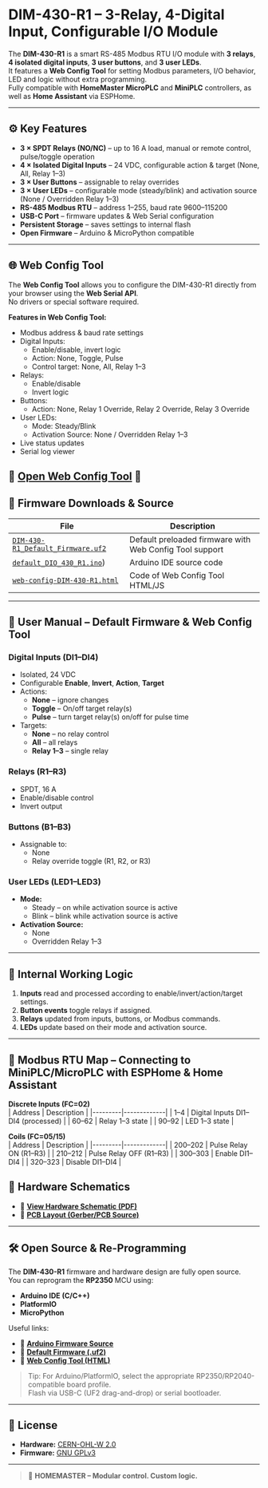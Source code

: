 # DIM-430-R1 – 3-Relay, 4-Digital Input, Configurable I/O Module

The **DIM-430-R1** is a smart RS-485 Modbus RTU I/O module with **3 relays**, **4 isolated digital inputs**, **3 user buttons**, and **3 user LEDs**.  
It features a **Web Config Tool** for setting Modbus parameters, I/O behavior, LED and logic without extra programming.  
Fully compatible with **HomeMaster MicroPLC** and **MiniPLC** controllers, as well as **Home Assistant** via ESPHome.

---

## ⚙️ Key Features

- **3 × SPDT Relays (NO/NC)** – up to 16 A load, manual or remote control, pulse/toggle operation
- **4 × Isolated Digital Inputs** – 24 VDC, configurable action & target (None, All, Relay 1–3)
- **3 × User Buttons** – assignable to relay overrides
- **3 × User LEDs** – configurable mode (steady/blink) and activation source (None / Overridden Relay 1–3)
- **RS-485 Modbus RTU** – address 1–255, baud rate 9600–115200
- **USB-C Port** – firmware updates & Web Serial configuration
- **Persistent Storage** – saves settings to internal flash
- **Open Firmware** – Arduino & MicroPython compatible

---

## 🌐 Web Config Tool

The **Web Config Tool** allows you to configure the DIM-430-R1 directly from your browser using the **Web Serial API**.  
No drivers or special software required.

**Features in Web Config Tool:**
- Modbus address & baud rate settings
- Digital Inputs:
  - Enable/disable, invert logic
  - Action: None, Toggle, Pulse
  - Control target: None, All, Relay 1–3
- Relays:
  - Enable/disable
  - Invert logic
- Buttons:
  - Action: None, Relay 1 Override, Relay 2 Override, Relay 3 Override
- User LEDs:
  - Mode: Steady/Blink
  - Activation Source: None / Overridden Relay 1–3
- Live status updates
- Serial log viewer

📎 **[Open Web Config Tool](https://www.home-master.eu/configtool-dio-430-r1)**
📎
---

## 💾 Firmware Downloads & Source

| File | Description |
|------|-------------|
| [`DIM-430-R1_Default_Firmware.uf2`](./firmware/DIM-430-R1_Default_Firmware.uf2) | Default preloaded firmware with Web Config Tool support |
| [`default_DIO_430_R1.ino`](https://github.com/isystemsautomation/HOMEMASTER/blob/main/DIO-430-R1/Firmware/sketch_DIO-430_R1/default_DIO_430_R1/default_DIO_430_R1.ino)) | Arduino IDE source code |
| [`web-config-DIM-430-R1.html`](DIO-430-R1/Firmware/ConfigToolPage.html) | Code of Web Config Tool HTML/JS |

---

## 📖 User Manual – Default Firmware & Web Config Tool

### Digital Inputs (DI1–DI4)
- Isolated, 24 VDC
- Configurable **Enable**, **Invert**, **Action**, **Target**
- Actions:
  - **None** – ignore changes
  - **Toggle** – On/off target relay(s)
  - **Pulse** – turn target relay(s) on/off for pulse time
- Targets:
  - **None** – no relay control
  - **All** – all relays
  - **Relay 1–3** – single relay

### Relays (R1–R3)
- SPDT, 16 A
- Enable/disable control
- Invert output

### Buttons (B1–B3)
- Assignable to:
  - None
  - Relay override toggle (R1, R2, or R3)

### User LEDs (LED1–LED3)
- **Mode:**
  - Steady – on while activation source is active
  - Blink – blink while activation source is active
- **Activation Source:**
  - None
  - Overridden Relay 1–3

---

## 🔄 Internal Working Logic

1. **Inputs** read and processed according to enable/invert/action/target settings.
2. **Button events** toggle relays if assigned.
3. **Relays** updated from inputs, buttons, or Modbus commands.
4. **LEDs** update based on their mode and activation source.


---

## 📡 Modbus RTU Map – Connecting to MiniPLC/MicroPLC with ESPHome & Home Assistant

**Discrete Inputs (FC=02)**  
| Address | Description |
|---------|-------------|
| 1–4     | Digital Inputs DI1–DI4 (processed) |
| 60–62   | Relay 1–3 state |
| 90–92   | LED 1–3 state |

**Coils (FC=05/15)**  
| Address | Description |
|---------|-------------|
| 200–202 | Pulse Relay ON (R1–R3) |
| 210–212 | Pulse Relay OFF (R1–R3) |
| 300–303 | Enable DI1–DI4 |
| 320–323 | Disable DI1–DI4 |

## 📐 Hardware Schematics

- 📎 **[View Hardware Schematic (PDF)](./hardware/DIM-430-R1_Schematic.pdf)**
- 📎 **[PCB Layout (Gerber/PCB Source)](./hardware/)**

---

## 🛠 Open Source & Re-Programming

The **DIM-430-R1** firmware and hardware design are fully open source.  
You can reprogram the **RP2350** MCU using:

- **Arduino IDE (C/C++)**
- **PlatformIO**
- **MicroPython**

Useful links:

- 📎 **[Arduino Firmware Source](./firmware/DIM-430-R1_Arduino_Source.zip)**
- 📎 **[Default Firmware (.uf2)](./firmware/DIM-430-R1_Default_Firmware.uf2)**
- 📎 **[Web Config Tool (HTML)](./tools/web-config-DIM-430-R1.html)**

> Tip: For Arduino/PlatformIO, select the appropriate RP2350/RP2040-compatible board profile.  
> Flash via USB-C (UF2 drag-and-drop) or serial bootloader.

---

## 📄 License

- **Hardware:** [CERN-OHL-W 2.0](https://ohwr.org/cern_ohl_w_v2.txt)
- **Firmware:** [GNU GPLv3](https://www.gnu.org/licenses/gpl-3.0.en.html)

---

> 🔧 **HOMEMASTER – Modular control. Custom logic.**

